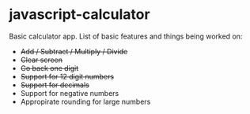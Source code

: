 # javascript-calculator

Basic calculator app. List of basic features and things being worked on:
- ~~Add / Subtract / Multiply / Divide~~
- ~~Clear screen~~
- ~~Go back one digit~~
- ~~Support for 12 digit numbers~~
- ~~Support for decimals~~
- Support for negative numbers
- Appropirate rounding for large numbers